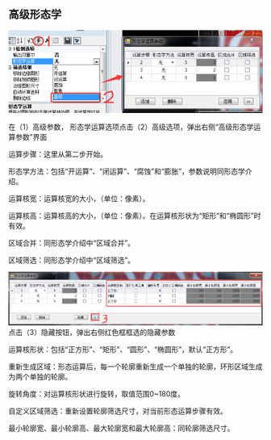 ## 高级形态学

![](/assets/形态学高级.jpg)

在（1）高级参数， 形态学运算选项点击（2）高级选项，弹出右侧“高级形态学运算参数”界面

运算步骤：这里从第二步开始。

形态学方法：包括“开运算”、“闭运算”、“腐蚀”和“膨胀”，参数说明同形态学介绍。

运算核宽：运算核宽的大小，（单位：像素）。

运算核高：运算核高的大小，（单位：像素）。在运算核形状为“矩形”和“椭圆形”时有效。

区域合并：同形态学介绍中“区域合并”。

区域筛选：同形态学介绍中“区域筛选”。

![](/assets/形态学高级更多.jpg)点击（3）隐藏按钮，弹出右侧红色框框选的隐藏参数

运算核形状：包括“正方形”、“矩形”、“圆形”、“椭圆形”，默认“正方形”。

重新生成区域：形态运算后，每一个轮廓重新生成一个单独的轮廓，环形区域生成为两个单独的轮廓。

旋转角度：对运算核形状进行旋转，取值范围0~180度。

自定义区域筛选：重新设置轮廓筛选尺寸，对当前形态运算步骤有效。

最小轮廓宽、最小轮廓高、最大轮廓宽和最大轮廓高：同轮廓筛选尺寸。

